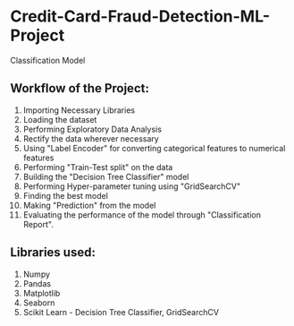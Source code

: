 # Credit-Card-Fraud-Detection-ML-Project

Classification Model

## Workflow of the Project:

1) Importing Necessary Libraries
2) Loading the dataset
3) Performing Exploratory Data Analysis
4) Rectify the data wherever necessary
5) Using "Label Encoder" for converting categorical features to numerical features 
6) Performing "Train-Test split" on the data
7) Building the "Decision Tree Classifier" model
8) Performing Hyper-parameter tuning using "GridSearchCV"
9) Finding the best model
10) Making "Prediction" from the model
11) Evaluating the performance of the model through "Classification Report".

## Libraries used:
1) Numpy
2) Pandas
3) Matplotlib
4) Seaborn
5) Scikit Learn - Decision Tree Classifier, GridSearchCV
